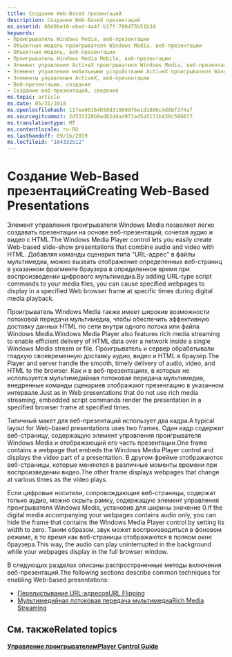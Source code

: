 ```yaml
---
title: Создание Web-Based презентаций
description: Создание Web-Based презентаций
ms.assetid: 60d8be10-ebed-4a4f-b17f-700475b51b34
keywords:
- Проигрыватель Windows Media, веб-презентации
- Объектная модель проигрывателя Windows Media, веб-презентации
- Объектная модель, веб-презентации
- Проигрыватель Windows Media Mobile, веб-презентации
- Элемент управления ActiveX проигрывателя Windows Media, веб-презентации
- Элемент управления мобильными устройствами ActiveX проигрывателя Windows Media, веб-презентации
- Элементы управления ActiveX, веб-презентации
- Веб-презентации, создание
- Создание веб-презентаций, сведения
ms.topic: article
ms.date: 05/31/2018
ms.openlocfilehash: 117ee00164b50d319699f6e1d1806c4d8bf374af
ms.sourcegitcommit: 2d531328b6ed82d4ad971a45a5131b430c5866f7
ms.translationtype: MT
ms.contentlocale: ru-RU
ms.lasthandoff: 09/16/2019
ms.locfileid: "104332512"
---
```

# <a name="creating-web-based-presentations"></a><span data-ttu-id="a1833-112">Создание Web-Based презентаций</span><span class="sxs-lookup"><span data-stu-id="a1833-112">Creating Web-Based Presentations</span></span>

<span data-ttu-id="a1833-113">Элемент управления проигрывателя Windows Media позволяет легко создавать презентации на основе веб-презентаций, сочетая аудио и видео с HTML.</span><span class="sxs-lookup"><span data-stu-id="a1833-113">The Windows Media Player control lets you easily create Web-based slide-show presentations that combine audio and video with HTML.</span></span> <span data-ttu-id="a1833-114">Добавляя команды сценария типа "URL-адрес" в файлы мультимедиа, можно вызвать отображение определенных веб-страниц в указанном фрагменте браузера в определенное время при воспроизведении цифрового мультимедиа.</span><span class="sxs-lookup"><span data-stu-id="a1833-114">By adding URL-type script commands to your media files, you can cause specified webpages to display in a specified Web browser frame at specific times during digital media playback.</span></span>

<span data-ttu-id="a1833-115">Проигрыватель Windows Media также имеет широкие возможности потоковой передачи мультимедиа, чтобы обеспечить эффективную доставку данных HTML по сети внутри одного потока или файла Windows Media.</span><span class="sxs-lookup"><span data-stu-id="a1833-115">Windows Media Player also features rich media streaming to enable efficient delivery of HTML data over a network inside a single Windows Media stream or file.</span></span> <span data-ttu-id="a1833-116">Проигрыватель и сервер обрабатывали гладкую своевременную доставку аудио, видео и HTML в браузер.</span><span class="sxs-lookup"><span data-stu-id="a1833-116">The Player and server handle the smooth, timely delivery of audio, video, and HTML to the browser.</span></span> <span data-ttu-id="a1833-117">Как и в веб-презентациях, в которых не используется мультимедийная потоковая передача мультимедиа, внедренные команды сценариев отображают презентацию в указанном интервале.</span><span class="sxs-lookup"><span data-stu-id="a1833-117">Just as in Web presentations that do not use rich media streaming, embedded script commands render the presentation in a specified browser frame at specified times.</span></span>

<span data-ttu-id="a1833-118">Типичный макет для веб-презентаций использует два кадра.</span><span class="sxs-lookup"><span data-stu-id="a1833-118">A typical layout for Web-based presentations uses two frames.</span></span> <span data-ttu-id="a1833-119">Один кадр содержит веб-страницу, содержащую элемент управления проигрывателя Windows Media и отображающий его часть презентации.</span><span class="sxs-lookup"><span data-stu-id="a1833-119">One frame contains a webpage that embeds the Windows Media Player control and displays the video part of a presentation.</span></span> <span data-ttu-id="a1833-120">В другом фрейме отображаются веб-страницы, которые меняются в различные моменты времени при воспроизведении видео.</span><span class="sxs-lookup"><span data-stu-id="a1833-120">The other frame displays webpages that change at various times as the video plays.</span></span>

<span data-ttu-id="a1833-121">Если цифровые носители, сопровождающие веб-страницы, содержат только аудио, можно скрыть рамку, содержащую элемент управления проигрывателя Windows Media, установив для ширины значение 0.</span><span class="sxs-lookup"><span data-stu-id="a1833-121">If the digital media accompanying your webpages contains audio only, you can hide the frame that contains the Windows Media Player control by setting its width to zero.</span></span> <span data-ttu-id="a1833-122">Таким образом, звук может воспроизводиться в фоновом режиме, в то время как веб-страницы отображаются в полном окне браузера.</span><span class="sxs-lookup"><span data-stu-id="a1833-122">This way, the audio can play uninterrupted in the background while your webpages display in the full browser window.</span></span>

<span data-ttu-id="a1833-123">В следующих разделах описаны распространенные методы включения веб-презентаций.</span><span class="sxs-lookup"><span data-stu-id="a1833-123">The following sections describe common techniques for enabling Web-based presentations:</span></span>

-   [<span data-ttu-id="a1833-124">Перелистывание URL-адресов</span><span class="sxs-lookup"><span data-stu-id="a1833-124">URL Flipping</span></span>](url-flipping.md)
-   [<span data-ttu-id="a1833-125">Мультимедийная потоковая передача мультимедиа</span><span class="sxs-lookup"><span data-stu-id="a1833-125">Rich Media Streaming</span></span>](rich-media-streaming.md)

## <a name="related-topics"></a><span data-ttu-id="a1833-126">См. также</span><span class="sxs-lookup"><span data-stu-id="a1833-126">Related topics</span></span>

<dl> <dt>

[<span data-ttu-id="a1833-127">**Управление проигрывателем**</span><span class="sxs-lookup"><span data-stu-id="a1833-127">**Player Control Guide**</span></span>](player-control-guide.md)
</dt> </dl>

 

 




